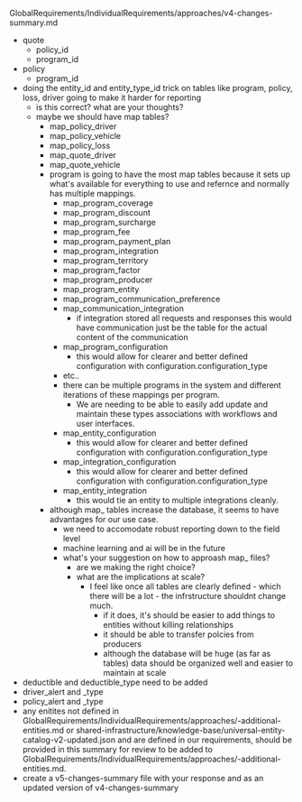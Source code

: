 GlobalRequirements/IndividualRequirements/approaches/v4-changes-summary.md
- quote
  - policy_id
  - program_id
- policy
  - program_id
- doing the entity_id and entity_type_id trick on tables like program, policy, loss, driver going to make it harder for reporting
  - is this correct? what are your thoughts?
  - maybe we should have map tables?
    - map_policy_driver
    - map_policy_vehicle
    - map_policy_loss
    - map_quote_driver
    - map_quote_vehicle
    - program is going to have the most map tables because it sets up what's available for everything to use and refernce and normally has multiple mappings.
      - map_program_coverage
      - map_program_discount
      - map_program_surcharge
      - map_program_fee
      - map_program_payment_plan
      - map_program_integration
      - map_program_territory
      - map_program_factor
      - map_program_producer
      - map_program_entity
      - map_program_communication_preference
      - map_communication_integration
        - if integration stored all requests and responses this would have communication just be the table for the actual content of the communication
      - map_program_configuration
        - this would allow for clearer and better defined configuration with configuration.configuration_type
      - etc..
      - there can be multiple programs in the system and different iterations of these mappings per program.
        - We are needing to be able to easily add update and maintain these types associations with workflows and user interfaces.
      - map_entity_configuration
        - this would allow for clearer and better defined configuration with configuration.configuration_type
      - map_integration_configuration
        - this would allow for clearer and better defined configuration with configuration.configuration_type
      - map_entity_integration
        - this would tie an entity to multiple integrations cleanly.
    - although map_ tables increase the database, it seems to have advantages for our use case.
      - we need to accomodate robust reporting down to the field level
      - machine learning and ai will be in the future
      - what's your suggestion on how to approash map_ files?
        - are we making the right choice?
        - what are the implications at scale?
          - I feel like once all tables are clearly defined - which there will be a lot - the infrstructure shouldnt change much.
            - if it does, it's should be easier to add things to entities without killing relationships
            - it should be able to transfer polcies from producers
            - although the database will be huge (as far as tables) data should be organized well and easier to maintain at scale
- deductible and deductible_type need to be added
- driver_alert and _type
- policy_alert and _type
- any enitites not defined in GlobalRequirements/IndividualRequirements/approaches/-additional-entities.md or shared-infrastructure/knowledge-base/universal-entity-catalog-v2-updated.json and are defined in our requirements, should be provided in this summary for review to be added to GlobalRequirements/IndividualRequirements/approaches/-additional-entities.md.
- create a v5-changes-summary file with your response and as an updated version of v4-changes-summary